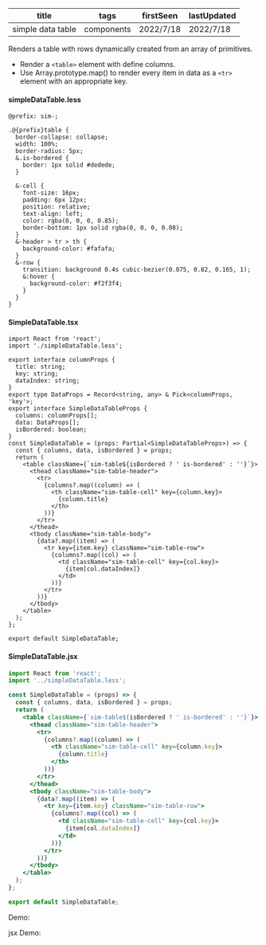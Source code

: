 | title             | tags       | firstSeen | lastUpdated |
| ----------------- | ---------- | --------- | ----------- |
| simple data table | components | 2022/7/18 | 2022/7/18   |

Renders a table with rows dynamically created from an array of primitives.

- Render a `<table>` element with define columns.
- Use Array.prototype.map() to render every item in data as a `<tr>` element with an appropriate key.

#### simpleDataTable.less

```less
@prefix: sim-;

.@{prefix}table {
  border-collapse: collapse;
  width: 100%;
  border-radius: 5px;
  &.is-bordered {
    border: 1px solid #dedede;
  }

  &-cell {
    font-size: 16px;
    padding: 6px 12px;
    position: relative;
    text-align: left;
    color: rgba(0, 0, 0, 0.85);
    border-bottom: 1px solid rgba(0, 0, 0, 0.08);
  }
  &-header > tr > th {
    background-color: #fafafa;
  }
  &-row {
    transition: background 0.4s cubic-bezier(0.075, 0.82, 0.165, 1);
    &:hover {
      background-color: #f2f3f4;
    }
  }
}
```

#### SimpleDataTable.tsx

```tsx | pure
import React from 'react';
import './simpleDataTable.less';

export interface columnProps {
  title: string;
  key: string;
  dataIndex: string;
}
export type DataProps = Record<string, any> & Pick<columnProps, 'key'>;
export interface SimpleDataTableProps {
  columns: columnProps[];
  data: DataProps[];
  isBordered: boolean;
}
const SimpleDataTable = (props: Partial<SimpleDataTableProps>) => {
  const { columns, data, isBordered } = props;
  return (
    <table className={`sim-table${isBordered ? ' is-bordered' : ''}`}>
      <thead className="sim-table-header">
        <tr>
          {columns?.map((column) => (
            <th className="sim-table-cell" key={column.key}>
              {column.title}
            </th>
          ))}
        </tr>
      </thead>
      <tbody className="sim-table-body">
        {data?.map((item) => (
          <tr key={item.key} className="sim-table-row">
            {columns?.map((col) => (
              <td className="sim-table-cell" key={col.key}>
                {item[col.dataIndex]}
              </td>
            ))}
          </tr>
        ))}
      </tbody>
    </table>
  );
};

export default SimpleDataTable;
```

#### SimpleDataTable.jsx

```jsx | pure
import React from 'react';
import '../simpleDataTable.less';

const SimpleDataTable = (props) => {
  const { columns, data, isBordered } = props;
  return (
    <table className={`sim-table${isBordered ? ' is-bordered' : ''}`}>
      <thead className="sim-table-header">
        <tr>
          {columns?.map((column) => (
            <th className="sim-table-cell" key={column.key}>
              {column.title}
            </th>
          ))}
        </tr>
      </thead>
      <tbody className="sim-table-body">
        {data?.map((item) => (
          <tr key={item.key} className="sim-table-row">
            {columns?.map((col) => (
              <td className="sim-table-cell" key={col.key}>
                {item[col.dataIndex]}
              </td>
            ))}
          </tr>
        ))}
      </tbody>
    </table>
  );
};

export default SimpleDataTable;
```

Demo:

<code src="./Demo.tsx"></code>

jsx Demo:

<code src="./jsx/Demo.jsx"></code>
